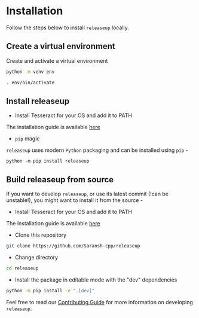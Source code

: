 # Installation

Follow the steps below to install `releaseup` locally.

## Create a virtual environment

Create and activate a virtual environment

```bash
python -m venv env

. env/bin/activate
```

## Install releaseup

- Install Tesseract for your OS and add it to PATH

The installation guide is available
[here](https://tesseract-ocr.github.io/tessdoc/Installation.html)

- `pip` magic

`releaseup` uses modern `Python` packaging and can be installed using `pip` -

```
python -m pip install releaseup
```

## Build releaseup from source

If you want to develop `releaseup`, or use its latest commit (!can be
unstable!), you might want to install it from the source -

- Install Tesseract for your OS and add it to PATH

The installation guide is available
[here](https://tesseract-ocr.github.io/tessdoc/Installation.html)

- Clone this repository

```bash
git clone https://github.com/Saransh-cpp/releaseup
```

- Change directory

```bash
cd releaseup
```

- Install the package in editable mode with the "dev" dependencies

```bash
python -m pip install -e ".[dev]"
```

Feel free to read our
[Contributing Guide](https://github.com/Saransh-cpp/releaseup/blob/main/CONTRIBUTING.md)
for more information on developing `releaseup`.
